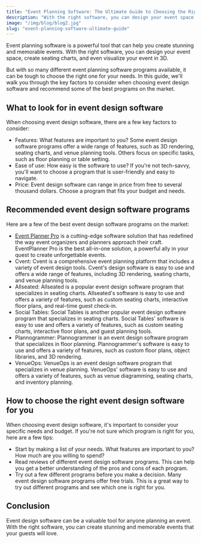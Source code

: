 ```yaml
---
title: "Event Planning Software: The Ultimate Guide to Choosing the Right Tool for Your Needs"
description: "With the right software, you can design your event space, create seating charts, and even visualize your event in 3D."
image: "/img/blog/blog2.jpg"
slug: "event-planning-software-ultimate-guide"
---
```


<p>Event planning software is a powerful tool that can help you create stunning and memorable events. With the right software, you can design your event space, create seating charts, and even visualize your event in 3D.</p>

<p>But with so many different event planning software programs available, it can be tough to choose the right one for your needs. In this guide, we'll walk you through the key factors to consider when choosing event design software and recommend some of the best programs on the market.</p>

<h2>What to look for in event design software</h2>

<p>When choosing event design software, there are a few key factors to consider:</p>

<ul>
<li>Features: What features are important to you? Some event design software programs offer a wide range of features, such as 3D rendering, seating charts, and venue planning tools. Others focus on specific tasks, such as floor planning or table setting.</li>
<li>Ease of use: How easy is the software to use? If you're not tech-savvy, you'll want to choose a program that is user-friendly and easy to navigate.</li>
<li>Price: Event design software can range in price from free to several thousand dollars. Choose a program that fits your budget and needs.</li>
</ul>

<h2>Recommended event design software programs</h2>

<p>Here are a few of the best event design software programs on the market:</p>

<ul>
<li><a href="/">Event Planner Pro</a> is a cutting-edge software solution that has redefined the way event organizers and planners approach their craft. EventPlanner Pro is the best all-in-one solution, a powerful ally in your quest to create unforgettable events.</li>
<li>Cvent: Cvent is a comprehensive event planning platform that includes a variety of event design tools. Cvent's design software is easy to use and offers a wide range of features, including 3D rendering, seating charts, and venue planning tools.</li>
<li>Allseated: Allseated is a popular event design software program that specializes in seating charts. Allseated's software is easy to use and offers a variety of features, such as custom seating charts, interactive floor plans, and real-time guest check-in.</li>
<li>Social Tables: Social Tables is another popular event design software program that specializes in seating charts. Social Tables' software is easy to use and offers a variety of features, such as custom seating charts, interactive floor plans, and guest planning tools.</li>
<li>Plannogrammer: Plannogrammer is an event design software program that specializes in floor planning. Plannogrammer's software is easy to use and offers a variety of features, such as custom floor plans, object libraries, and 3D rendering.</li>
<li>VenueOps: VenueOps is an event design software program that specializes in venue planning. VenueOps' software is easy to use and offers a variety of features, such as venue diagramming, seating charts, and inventory planning.</li>
</ul>

<h2>How to choose the right event design software for you</h2>

<p>When choosing event design software, it's important to consider your specific needs and budget. If you're not sure which program is right for you, here are a few tips:</p>

<ul>
<li>Start by making a list of your needs. What features are important to you? How much are you willing to spend?</li>
<li>Read reviews of different event design software programs. This can help you get a better understanding of the pros and cons of each program.</li>
<li>Try out a few different programs before you make a decision. Many event design software programs offer free trials. This is a great way to try out different programs and see which one is right for you.</li>
</ul>

<h2>Conclusion</h2>

<p>Event design software can be a valuable tool for anyone planning an event. With the right software, you can create stunning and memorable events that your guests will love.</p>